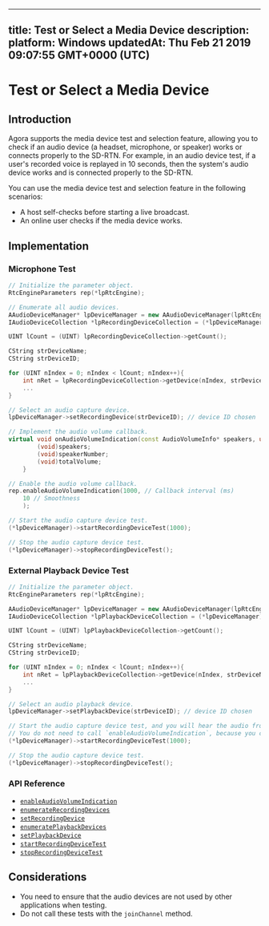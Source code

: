 
---
title: Test or Select a Media Device
description: 
platform: Windows
updatedAt: Thu Feb 21 2019 09:07:55 GMT+0000 (UTC)
---
# Test or Select a Media Device
## Introduction

Agora supports the media device test and selection feature, allowing you to check if an audio device (a headset, microphone, or speaker) works or connects properly to the SD-RTN. For example, in an audio device test, if a user's recorded voice is replayed in 10 seconds, then the system's audio device works and is connected properly to the SD-RTN.

You can use the media device test and selection feature in the following scenarios:

- A host self-checks before starting a live broadcast.
- An online user checks if the media device works.

## Implementation

### Microphone Test

```C++
// Initialize the parameter object.
RtcEngineParameters rep(*lpRtcEngine);

// Enumerate all audio devices.
AAudioDeviceManager* lpDeviceManager = new AAudioDeviceManager(lpRtcEngine);
IAudioDeviceCollection *lpRecordingDeviceCollection = (*lpDeviceManager)->enumerateRecordingDevices();

UINT lCount = (UINT) lpRecordingDeviceCollection->getCount();

CString strDeviceName;
CString strDeviceID;

for (UINT nIndex = 0; nIndex < lCount; nIndex++){
    int nRet = lpRecordingDeviceCollection->getDevice(nIndex, strDeviceName, strDeviceID);
	...
}

// Select an audio capture device.
lpDeviceManager->setRecordingDevice(strDeviceID); // device ID chosen

// Implement the audio volume callback.
virtual void onAudioVolumeIndication(const AudioVolumeInfo* speakers, unsigned int speakerNumber, int totalVolume) {
        (void)speakers;
        (void)speakerNumber;
        (void)totalVolume;
    }

// Enable the audio volume callback.
rep.enableAudioVolumeIndication(1000, // Callback interval (ms)
	10 // Smoothness
	);

// Start the audio capture device test.
(*lpDeviceManager)->startRecordingDeviceTest(1000);

// Stop the audio capture device test.
(*lpDeviceManager)->stopRecordingDeviceTest();
```

### External Playback Device Test

```C++
// Initialize the parameter object.
RtcEngineParameters rep(*lpRtcEngine);

AAudioDeviceManager* lpDeviceManager = new AAudioDeviceManager(lpRtcEngine);
IAudioDeviceCollection *lpPlaybackDeviceCollection = (*lpDeviceManager)->enumeratePlaybackDevices();

UINT lCount = (UINT) lpPlaybackDeviceCollection->getCount();

CString strDeviceName;
CString strDeviceID;

for (UINT nIndex = 0; nIndex < lCount; nIndex++){
    int nRet = lpPlaybackDeviceCollection->getDevice(nIndex, strDeviceName, strDeviceID);
	...
}

// Select an audio playback device.
lpDeviceManager->setPlaybackDevice(strDeviceID); // device ID chosen

// Start the audio capture device test, and you will hear the audio from the external device.
// You do not need to call `enableAudioVolumeIndication`, because you can directly hear the audio.
(*lpDeviceManager)->startRecordingDeviceTest(1000);

// Stop the audio capture device test.
(*lpDeviceManager)->stopRecordingDeviceTest();
```

### API Reference

* [`enableAudioVolumeIndication`](https://docs.agora.io/en/Voice/API%20Reference/cpp/classagora_1_1rtc_1_1_rtc_engine_parameters.html#a59ae67333fbc61a7002a46c809e2ec4f)
* [`enumerateRecordingDevices`](https://docs.agora.io/en/Voice/API%20Reference/cpp/classagora_1_1rtc_1_1_i_audio_device_manager.html#a1ea4f53d60dc91ea83960885f9ab77ee)
* [`setRecordingDevice`](https://docs.agora.io/en/Voice/API%20Reference/cpp/classagora_1_1rtc_1_1_i_audio_device_manager.html#a723941355030636cd7d183d53cc7ace7)
* [`enumeratePlaybackDevices`](https://docs.agora.io/en/Voice/API%20Reference/cpp/classagora_1_1rtc_1_1_i_audio_device_manager.html#aa13c99d575d89e7ceeeb139be723b18a)
* [`setPlaybackDevice`](https://docs.agora.io/en/Voice/API%20Reference/cpp/classagora_1_1rtc_1_1_i_audio_device_manager.html#a1ee23eae83165a27bcbd88d80158b4f1)
* [`startRecordingDeviceTest`](https://docs.agora.io/en/Voice/API%20Reference/cpp/classagora_1_1rtc_1_1_i_audio_device_manager.html#a9e732d31f179a90d388998f5b86ebf06)
* [`stopRecordingDeviceTest`](https://docs.agora.io/en/Voice/API%20Reference/cpp/classagora_1_1rtc_1_1_i_audio_device_manager.html#a796e7b8a58eb303f18f04e1e9d12a94b)

## Considerations
- You need to ensure that the audio devices are not used by other applications when testing. 
- Do not call these tests with the `joinChannel` method.
